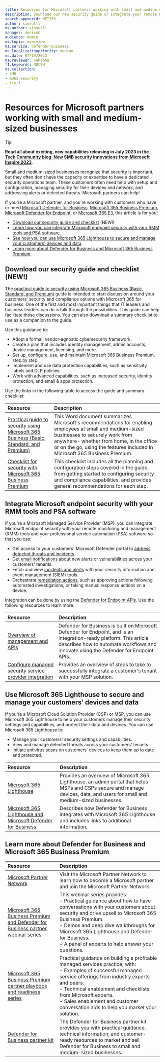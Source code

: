 ```yaml
---
title: Resources for Microsoft partners working with small and medium-sized businesses
description: Download our new security guide or integrate your remote monitoring and management (RMM) tools and professional service automation (PSA) software with Defender for Business, Microsoft 365 Business Premium, Defender for Endpoint, and Microsoft 365 Lighthouse.
search.appverid: MET150
author: siosulli
ms.author: siosulli
manager: deniseb 
audience: Admin
ms.topic: overview
ms.service: defender-business
ms.localizationpriority: medium
ms.date: 07/19/2023
ms.reviewer: nehabha
f1.keywords: NOCSH 
ms.collection: 
- SMB
- m365-security
- tier1
---
```


# Resources for Microsoft partners working with small and medium-sized businesses

> [!TIP]
> **Read all about exciting, new capabilities releasing in July 2023 in the [Tech Community blog: New SMB security innovations from Microsoft Inspire 2023](https://aka.ms/SMBSecurityJulyBlog)**.

Small and medium-sized businesses recognize that security is important, but they often don't have the capacity or expertise to have a dedicated security operations team. These customers often need help with setup and configuration, managing security for their devices and network, and addressing alerts or detected threats. Microsoft partners can help!

If you're a Microsoft partner, and you're working with customers who have or need [Microsoft Defender for Business](mdb-overview.md), [Microsoft 365 Business Premium](/Microsoft-365/business-premium/m365bp-overview.md), [Microsoft Defender for Endpoint](/defender-endpoint/microsoft-defender-endpoint), or [Microsoft 365 E3](../../enterprise/microsoft-365-overview), this article is for you!

- [Download our security guide and checklist](#download-our-security-guide-and-checklist-new) (NEW!)
- [Learn how you can integrate Microsoft endpoint security with your RMM tools and PSA software](#integrate-microsoft-endpoint-security-with-your-rmm-tools-and-psa-software).
- [See how you can use Microsoft 365 Lighthouse to secure and manage your customers' devices and data](#use-microsoft-365-lighthouse-to-secure-and-manage-your-customers-devices-and-data).
- [Learn more about Defender for Business and Microsoft 365 Business Premium](#learn-more-about-defender-for-business-and-microsoft-365-business-premium).

## Download our security guide and checklist (NEW!)

The [practical guide to security using Microsoft 365 Business (Basic, Standard, and Premium)](https://aka.ms/smbsecurityguide) guide is intended to start discussion around your customers' security and compliance options with Microsoft 365 for business. One of the first and most important things that IT leaders and business leaders can do is talk through the possibilities. This guide can help facilitate those discussions. You can also download a [summary checklist](https://aka.ms/smbsecuritychecklist) to use as a companion to the guide. 

Use this guidance to:

- Adopt a formal, vendor-agnostic cybersecurity framework.
- Create a plan that includes identity management, admin accounts, device management, licensing, and more.
- Set up, configure, use, and maintain Microsoft 365 Business Premium, step by step.
- Implement and use data protection capabilities, such as sensitivity labels and DLP policies.
- Work with advanced capabilities, such as increased security, identity protection, and email & apps protection.

Use the links in the following table to access the guide and summary checklist:

| Resource | Description |
|:---|:---|
| [Practical guide to security using Microsoft 365 Business (Basic, Standard, and Premium)](https://aka.ms/smbsecurityguide) | This Word document summarizes Microsoft's recommendations for enabling employees at small and medium-sized businesses to securely work from anywhere- whether from home, in the office or on the go, using the features included in Microsoft 365 Business Premium.  |
| [Checklist for security with Microsoft 365 Business Premium](https://aka.ms/smbsecuritychecklist) | This checklist includes all the planning and configuration steps covered in the guide, from getting started to configuring security and compliance capabilities, and provides general recommendations for each step. |

## Integrate Microsoft endpoint security with your RMM tools and PSA software

If you're a Microsoft Managed Service Provider (MSP), you can integrate Microsoft endpoint security with your remote monitoring and management (RMM) tools and your professional service automation (PSA) software so that you can: 

- Get access to your customers' Microsoft Defender portal to [address detected threats and incidents](mdb-respond-mitigate-threats.md).
- Get [email notifications](mdb-email-notifications.md) about new alerts or vulnerabilities across your customers' tenants.
- Fetch and view [incidents and alerts](mdb-view-manage-incidents.md) with your security information and event management (SIEM) tools.
- Orchestrate [remediation actions](mdb-review-remediation-actions.md), such as approving actions following automated investigations, or taking manual response actions on a device.

Integration can be done by using the [Defender for Endpoint APIs](/defender-endpoint/management-apis). Use the following resources to learn more:

| Resource | Description |
|:---|:---|
| [Overview of management and APIs](/defender-endpoint/management-apis) | Defender for Business is built on Microsoft Defender for Endpoint, and is an integration-ready platform. This article describes how to automate workflows and innovate using the Defender for Endpoint APIs. |
| [Configure managed security service provider integration](/defender-endpoint/configure-mssp-support) | Provides an overview of steps to take to successfully integrate a customer's tenant with your MSP solution. |

## Use Microsoft 365 Lighthouse to secure and manage your customers' devices and data

If you're a Microsoft Cloud Solution Provider (CSP) or MSP, you can use Microsoft 365 Lighthouse to help your customers manage their security settings and capabilities, and protect their data and devices. You can use Microsoft 365 Lighthouse to:

- Manage your customers' security settings and capabilities. 
- View and manage detected threats across your customers' tenants.
- Initiate antivirus scans on customers' devices to keep them up to date and protected.

| Resource | Description |
|:---|:---|
| [Microsoft 365 Lighthouse](/Microsoft-365/lighthouse/m365-lighthouse-overview) | Provides an overview of Microsoft 365 Lighthouse, an admin portal that helps MSPs and CSPs secure and manage devices, data, and users for small and medium-sized businesses. |
| [Microsoft 365 Lighthouse and Microsoft Defender for Business](mdb-lighthouse-integration.md) | Describes how Defender for Business integrates with Microsoft 365 Lighthouse and includes links to additional information. |

## Learn more about Defender for Business and Microsoft 365 Business Premium

| Resource | Description |
|:---|:---|
| [Microsoft Partner Network](https://partner.microsoft.com) | Visit the Microsoft Partner Network to learn how to become a Microsoft partner and join the Microsoft Partner Network. |
| [Microsoft 365 Business Premium and Defender for Business partner webinar series](https://aka.ms/M365MDBseries) | This webinar series provides: <br/>- Practical guidance about how to have conversations with your customers about security and drive upsell to Microsoft 365 Business Premium. <br/>- Demos and deep dive walkthroughs for Microsoft 365 Lighthouse and Defender for Business. <br/>- A panel of experts to help answer your questions.   |
| [Microsoft 365 Business Premium partner playbook and readiness series](https://aka.ms/M365BPPartnerPlaybook) |  Practical guidance on building a profitable managed services practice, with: <br/>- Examples of successful managed service offerings from industry experts and peers. <br/>- Technical enablement and checklists from Microsoft experts. <br/>- Sales enablement and customer conversation aids to help you market your solution.  |
| [Defender for Business partner kit](https://aka.ms/MDBPartnerKit) | The Defender for Business partner kit provides you with practical guidance, technical information, and customer-ready resources to market and sell Defender for Business to small and medium-sized businesses.  |

